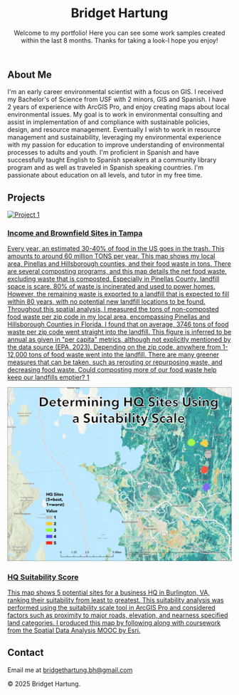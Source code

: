 
<body>
    <header>
        <h1>Bridget Hartung</h1>
        <p>Welcome to my portfolio! Here you can see some work samples created within the last 8 months. Thanks for taking a look-I hope you enjoy! </p>
    </header>
    <section id="about">
        <h2>About Me</h2>
        <p>I'm an early career environmental scientist with a focus on GIS. I received my Bachelor's of Science from USF with 2 minors, GIS and Spanish. I have 2 years of experience with ArcGIS Pro, and enjoy creating maps about local environmental issues. My goal is to work in environmental consulting and assist in implementation of and compliance with sustainable policies, design, and resource management. Eventually I wish to work in resource management and sustainability, leveraging my environmental experience with my passion for education to improve understanding of environmental processes to adults and youth. I'm proficient in Spanish and have successfully taught English to Spanish speakers at a community library program and as well as traveled in Spanish speaking countries. I'm passionate about education on all levels, and tutor in my free time.</p>
    </section>
  <section id="projects">
    <h2>Projects</h2>
    <div class="project">
        <a href="https://github.com/bhartungx/Portfolio/blob/main/brownfield_paper.jpg" target             
        "https://github.com/bhartungx/Portfolio/blob/main/brownfield_paper.jpg">
            <img src="https://github.com/bhartungx/Portfolio/blob/main/brownfield_paper.jpg" alt="Project 1">
         <div class="caption">
                 <h3>Income and Brownfield Sites in Tampa</h3>
                <p>Every year, an estimated 30-40% of food in the US goes in the trash. This amounts to around 60 million TONS per year. This map shows my local area, Pinellas and Hillsborough counties, and their food waste in tons. There are several composting programs, and this map details the net food waste, excluding waste that is composted.
Especially in Pinellas County, landfill space is scare. 80% of waste is incinerated and used to power homes. However, the remaining waste is exported to a landfill that is expected to fill within 80 years, with no potential new landfill locations to be found.
Throughout this spatial analysis, I measured the tons of non-composted food waste per zip code in my local area, encompassing Pinellas and Hillsborough Counties in Florida. I found that on average, 3746 tons of food waste per zip code went straight into the landfill. This figure is inferred to be annual as given in "per capita" metrics, although not explicitly mentioned by the data source (EPA, 2023). Depending on the zip code, anywhere from 1-12,000 tons of food waste went into the landfill.
There are many greener measures that can be taken, such as rerouting or repurposing waste, and decreasing food waste. Could composting more of our food waste help keep our landfills emptier? 1</p>
            </div>
        </a>
    </div>
    <div class="project">
        <a href="https://github.com/bhartungx/Portfolio/blob/main/suitabilityScale_HQ.png" target="https://github.com/bhartungx/Portfolio/blob/main/suitabilityScale_HQ.png">
            <img src="https://github.com/bhartungx/Portfolio/blob/main/suitabilityScale_HQ.png" alt="Project 2">
            <div class="caption">
                <h3>HQ Suitability Score</h3>
                <p>This map shows 5 potential sites for a business HQ in Burlington, VA, ranking their suitability from least to greatest. This suitability analysis was performed using the suitability scale tool in ArcGIS Pro and considered factors such as proximity to major roads, elevation, and nearness specified land categories.
I produced this map by following along with coursework from the Spatial Data Analysis MOOC by Esri.</p>
            </div>
        </a>
    </div>
</section>
        </ul>
    </section>
    <section id="contact">
        <h2>Contact</h2>
        <p>Email me at <a href="mailto:bridgethartung.bh@gmail.com">bridgethartung.bh@gmail.com</a></p>
    </section>
    <footer>
        <p>© 2025 Bridget Hartung.</p>
    </footer>
</body>
</html>
